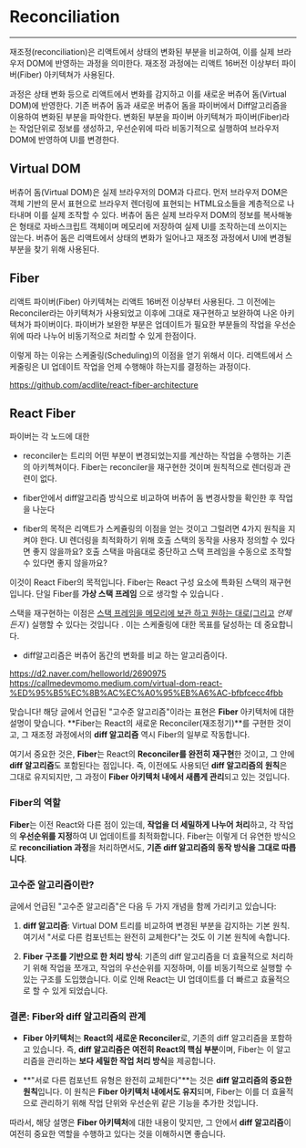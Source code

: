 # Reconciliation
---
재조정(reconciliation)은 리액트에서 상태의 변화된 부분을 비교하여, 이를 실제 브라우저 DOM에 반영하는 과정을 의미한다.
재조정 과정에는 리액트 16버전 이상부터 파이버(Fiber) 아키텍쳐가 사용된다. 

과정은 상태 변화 등으로 리액트에서 변화를 감지하고 이를 새로운 버츄어 돔(Virtual DOM)에 반영한다. 기존 버츄어 돔과 새로운 버츄어 돔을 파이버에서 Diff알고리즘을 이용하여 변화된 부분을 파악한다. 
변화된 부분을 파이버 아키텍쳐가 파이버(Fiber)라는 작업단위로 정보를 생성하고, 우선순위에 따라 비동기적으로 실행하여 브라우저 DOM에 반영하여 UI를 변경한다.

## Virtual DOM

버츄어 돔(Virtual DOM)은 실제 브라우저의 DOM과 다르다. 먼저 브라우저 DOM은 객체 기반의 문서 표현으로 브라우저 렌더링에 표현되는 HTML요소들을 계층적으로 나타내며 이를 실제 조작할 수 있다.
버츄어 돔은 실제 브라우저 DOM의 정보를 복사해놓은 형태로 자바스크립트 객체이며 메모리에 저장하여 실제 UI를 조작하는데 쓰이지는 않는다.
버츄어 돔은 리액트에서 상태의 변화가 일어나고 재조정 과정에서 UI에 변경될 부분을 찾기 위해 사용된다.

## Fiber

리액트 파이버(Fiber) 아키텍쳐는 리액트 16버전 이상부터 사용된다. 그 이전에는 Reconciler라는 아키텍쳐가 사용되었고 이후에 그대로 재구현하고 보완하여 나온 아키텍쳐가 파이버이다.
파이버가 보완한 부분은 업데이트가 필요한 부분들의 작업을 우선순위에 따라 나누어 비동기적으로 처리할 수 있게 한점이다.

이렇게 하는 이유는 스케줄링(Scheduling)의 이점을 얻기 위해서 이다. 리액트에서 스케줄링은 UI 업데이트 작업을 언제 수행해야 하는지를 결정하는 과정이다.





https://github.com/acdlite/react-fiber-architecture

## React Fiber


파이버는 각 노드에 대한 

- reconciler는 트리의 어떤 부분이 변경되었는지를 계산하는 작업을 수행하는 기존의 아키첵쳐이다. Fiber는 reconciler을 재구현한 것이며 원칙적으로 렌더링과 관련이 없다.
- fiber안에서 diff알고리즘 방식으로 비교하여 버츄어 돔 변경사항을 확인한 후 작업을 나눈다

- fiber의 목적은 리액트가 스케쥴링의 이점을 얻는 것이고 그럴려면 4가지 원칙을 지켜야 한다.
  UI 렌더링을 최적화하기 위해 호출 스택의 동작을 사용자 정의할 수 있다면 좋지 않을까요? 호출 스택을 마음대로 중단하고 스택 프레임을 수동으로 조작할 수 있다면 좋지 않을까요?

이것이 React Fiber의 목적입니다. Fiber는 React 구성 요소에 특화된 스택의 재구현입니다. 단일 Fiber를 **가상 스택 프레임** 으로 생각할 수 있습니다 .

스택을 재구현하는 이점은 [스택 프레임을 메모리에 보관 하고 원하는 대로(그리고](https://www.facebook.com/groups/2003630259862046/permalink/2054053404819731/) _언제든지_ ) 실행할 수 있다는 것입니다 . 이는 스케줄링에 대한 목표를 달성하는 데 중요합니다.

- diff알고리즘은 버츄어 돔간의 변화를 비교 하는 알고리즘이다.


https://d2.naver.com/helloworld/2690975
https://callmedevmomo.medium.com/virtual-dom-react-%ED%95%B5%EC%8B%AC%EC%A0%95%EB%A6%AC-bfbfcecc4fbb

맞습니다! 해당 글에서 언급된 "고수준 알고리즘"이라는 표현은 **Fiber** 아키텍처에 대한 설명이 맞습니다. **Fiber는 React의 새로운 Reconciler(재조정기)**를 구현한 것이고, 그 재조정 과정에서의 **diff 알고리즘** 역시 Fiber의 일부로 작동합니다.

여기서 중요한 것은, **Fiber**는 React의 **Reconciler를 완전히 재구현**한 것이고, 그 안에 **diff 알고리즘**도 포함된다는 점입니다. 즉, 이전에도 사용되던 **diff 알고리즘의 원칙**은 그대로 유지되지만, 그 과정이 **Fiber 아키텍처 내에서 새롭게 관리**되고 있는 것입니다.

### Fiber의 역할

**Fiber**는 이전 React와 다른 점이 있는데, **작업을 더 세밀하게 나누어 처리**하고, 각 작업의 **우선순위를 지정**하여 UI 업데이트를 최적화합니다. Fiber는 이렇게 더 유연한 방식으로 **reconciliation 과정**을 처리하면서도, **기존 diff 알고리즘의 동작 방식을 그대로 따릅니다**.

### 고수준 알고리즘이란?

글에서 언급된 "고수준 알고리즘"은 다음 두 가지 개념을 함께 가리키고 있습니다:

1. **diff 알고리즘**: Virtual DOM 트리를 비교하여 변경된 부분을 감지하는 기본 원칙. 여기서 "서로 다른 컴포넌트는 완전히 교체한다"는 것도 이 기본 원칙에 속합니다.
    
2. **Fiber 구조를 기반으로 한 처리 방식**: 기존의 diff 알고리즘을 더 효율적으로 처리하기 위해 작업을 쪼개고, 작업의 우선순위를 지정하며, 이를 비동기적으로 실행할 수 있는 구조를 도입했습니다. 이로 인해 React는 UI 업데이트를 더 빠르고 효율적으로 할 수 있게 되었습니다.
    

### 결론: Fiber와 diff 알고리즘의 관계

- **Fiber 아키텍처**는 **React의 새로운 Reconciler**로, 기존의 diff 알고리즘을 포함하고 있습니다. 즉, **diff 알고리즘은 여전히 React의 핵심 부분**이며, Fiber는 이 알고리즘을 관리하는 **보다 세밀한 작업 처리 방식**을 제공합니다.
    
- **"서로 다른 컴포넌트 유형은 완전히 교체한다"**는 것은 **diff 알고리즘의 중요한 원칙**입니다. 이 원칙은 **Fiber 아키텍처 내에서도 유지**되며, Fiber는 이를 더 효율적으로 관리하기 위해 작업 단위와 우선순위 같은 기능을 추가한 것입니다.
    

따라서, 해당 설명은 **Fiber 아키텍처**에 대한 내용이 맞지만, 그 안에서 **diff 알고리즘**이 여전히 중요한 역할을 수행하고 있다는 것을 이해하시면 좋습니다.